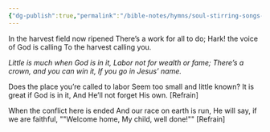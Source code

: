 ```yaml
---
{"dg-publish":true,"permalink":"/bible-notes/hymns/soul-stirring-songs-and-hymns/little-is-much-when-god-is-in-it/","title":"Little is Much When God is in It","created":"","updated":""}
---
```



In the harvest field now ripened
There’s a work for all to do;
Hark! the voice of God is calling
To the harvest calling you.

*Little is much when God is in it,
Labor not for wealth or fame;
There’s a crown, and you can win it,
If you go in Jesus’ name.*

Does the place you’re called to labor
Seem too small and little known?
It is great if God is in it,
And He’ll not forget His own. [Refrain]

When the conflict here is ended
And our race on earth is run,
He will say, if we are faithful,
""Welcome home, My child, well done!"" [Refrain]